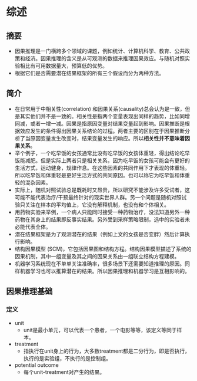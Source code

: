 # 综述
## 摘要
* 因果推理是一门横跨多个领域的课题，例如统计、计算机科学、教育、公共政策和经济。因果推理的含义是从可观测的数据来推理因果效应。与随机对照实验相比有可用数据量大，预算低的优势。
* 根据它们是否需要潜在结果框架的所有三个假设而分为两种方法。
## 简介
* 在日常用于中相关性(correlation) 和因果关系(causality)总会认为是一致，但是其实他们并不是一致的。相关性是指两个变量表现出同样的趋势，比如同增同减，或者一增一减。因果是指原因变量对结果变量起到影响。因果推断是根据效应发生的条件得出因果关系结论的过程。两者主要的区别在于因果推断分析了当原因变量发生改变时，结果变量发生的响应。所以**相关性并不意味着因果关系**。
* 举个例子，一个吃早饭的女孩通常比没有吃早饭的女孩体重轻，得出结论吃早饭能减肥。但是实际上两者只是相关关系，因为吃早饭的女孩可能会有更好的生活方式，运动健身，规律作息。在这些因素的共同作用下才表现的体重轻。所以吃早饭和体重轻是更好生活方式的共同原因。也可以称它为吃早饭和体重轻的混杂因素。
* 实际上，随机对照试验总是既耗时又昂贵，所以研究不能涉及许多受试者，这可能不能代表治疗/干预最终针对的现实世界人群。另一个问题是随机对照试验只关注在样本的平均值上，它没有解释机制，也没有和个体相关。
* 用药物实验来举例，一个病人只能同时接受一种药物治疗，没法知道另外一种药物在其身上的结果即反事实结果。另外受到采样策略限制，选中的实验者未必能代表全体。
* 潜在结果框架是为了观测潜在的结果（例如上文的女孩是否变胖）然后计算执行影响。
* 结构因果模型 (SCM)，它包括因果图和结构方程。结构因果模型描述了系统的因果机制，其中一组变量及其之间的因果关系由一组联立结构方程建模。
* 机器学习系统现在不单单关注准确率，很多场景下还需要知道推理的原因。同样机器学习也可以推算潜在的结果。所以因果推理和机器学习是互相影响的。
## 因果推理基础
### 定义
* unit
    * unit是最小单元，可以代表一个患者，一个电影等等，该定义等同于样本。
* treatment
    * 指执行在unit身上的行为，大多数treatment都是二分行为，即是否执行，执行的是实验组，不执行的是控制组。
* potential outcome
    * 每个unit-treatment对产生的结果。